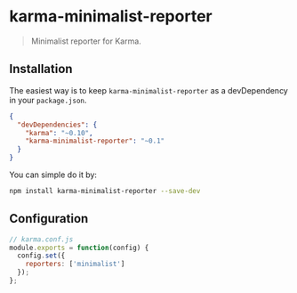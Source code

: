 # karma-minimalist-reporter

> Minimalist reporter for Karma.

## Installation

The easiest way is to keep `karma-minimalist-reporter` as a devDependency in your `package.json`.
```json
{
  "devDependencies": {
    "karma": "~0.10",
    "karma-minimalist-reporter": "~0.1"
  }
}
```

You can simple do it by:
```bash
npm install karma-minimalist-reporter --save-dev
```

## Configuration
```js
// karma.conf.js
module.exports = function(config) {
  config.set({
    reporters: ['minimalist']
  });
};
```
